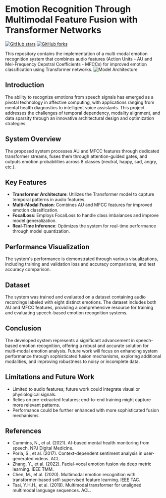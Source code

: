# Emotion Recognition Through Multimodal Feature Fusion with Transformer Networks

[![GitHub stars](https://img.shields.io/github/stars/yangchuang/Emotion-Recognition-Through-Multimodal-Feature-Fusion.svg?style=social&label=Stars)](https://github.com/yangchuang/Emotion-Recognition-Through-Multimodal-Feature-Fusion)
[![GitHub forks](https://img.shields.io/github/forks/yangchuang/Emotion-Recognition-Through-Multimodal-Feature-Fusion.svg?style=social&label=Fork)](https://github.com/yangchuang/Emotion-Recognition-Through-Multimodal-Feature-Fusion/fork)

This repository contains the implementation of a multi-modal emotion recognition system that combines audio features (Action Units - AU and Mel-Frequency Cepstral Coefficients - MFCCs) for improved emotion classification using Transformer networks.
![Model Architecture](model.png)

## Introduction

The ability to recognize emotions from speech signals has emerged as a pivotal technology in affective computing, with applications ranging from mental health diagnostics to intelligent voice assistants. This project addresses the challenges of temporal dependency, modality alignment, and data sparsity through an innovative architectural design and optimization strategies.

## System Overview

The proposed system processes AU and MFCC features through dedicated transformer streams, fuses them through attention-guided gates, and outputs emotion probabilities across 8 classes (neutral, happy, sad, angry, etc.).

## Key Features

- **Transformer Architecture**: Utilizes the Transformer model to capture temporal patterns in audio features.
- **Multi-Modal Fusion**: Combines AU and MFCC features for improved emotion classification.
- **FocalLoss**: Employs FocalLoss to handle class imbalances and improve model generalization.
- **Real-Time Inference**: Optimizes the system for real-time performance through model quantization.

## Performance Visualization

The system's performance is demonstrated through various visualizations, including training and validation loss and accuracy comparisons, and test accuracy comparison.

## Dataset

The system was trained and evaluated on a dataset containing audio recordings labeled with eight distinct emotions. The dataset includes both AU and MFCC features, providing a comprehensive resource for training and evaluating speech-based emotion recognition systems.

## Conclusion

The developed system represents a significant advancement in speech-based emotion recognition, offering a robust and accurate solution for multi-modal emotion analysis. Future work will focus on enhancing system performance through sophisticated fusion mechanisms, exploring additional modalities, and improving robustness to noisy or incomplete data.

## Limitations and Future Work

- Limited to audio features; future work could integrate visual or physiological signals.
- Relies on pre-extracted features; end-to-end training might capture more relevant patterns.
- Performance could be further enhanced with more sophisticated fusion mechanisms.

## References

- Cummins, N., et al. (2021). AI-based mental health monitoring from speech. NPJ Digital Medicine.
- Poria, S., et al. (2017). Context-dependent sentiment analysis in user-generated videos. ACL.
- Zhang, Y., et al. (2022). Facial-vocal emotion fusion via deep metric learning. IEEE TMM.
- Chen, M., et al. (2020). Multimodal emotion recognition with transformer-based self-supervised feature learning. IEEE TAC.
- Tsai, Y.H.H., et al. (2019). Multimodal transformer for unaligned multimodal language sequences. ACL.


